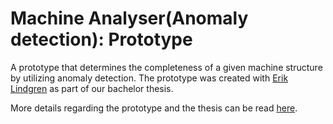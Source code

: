 # Machine Analyser(Anomaly detection): Prototype
A prototype that determines the completeness of a given machine structure by utilizing anomaly detection. The prototype was created with [Erik Lindgren](https://github.com/ErikLindgren95) as part of our bachelor thesis.

More details regarding the prototype and the thesis can be read [here](https://www.overleaf.com/read/cvztmjjgvckc
).
